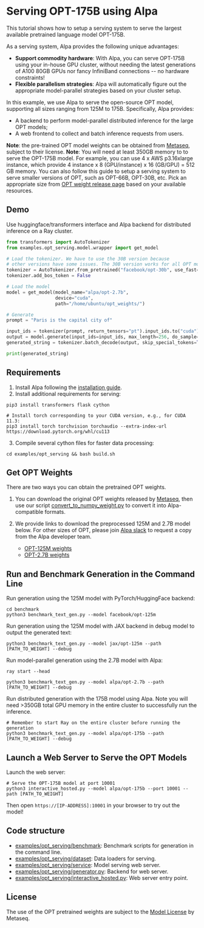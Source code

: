 # Serving OPT-175B using Alpa

This tutorial shows how to setup a serving system to serve the largest available pretrained language model OPT-175B.

As a serving system, Alpa provides the following unique advantages:
- **Support commodity hardware**: With Alpa, you can serve OPT-175B using your in-house GPU cluster, without needing the latest generations of A100 80GB GPUs nor fancy InfiniBand connections -- no hardware constraints!
- **Flexible parallelism strategies**: Alpa will automatically figure out the appropriate model-parallel strategies based on your cluster setup.

In this example, we use Alpa to serve the open-source OPT model, supporting all sizes ranging from 125M to 175B. 
Specifically, Alpa provides:
- A backend to perform model-parallel distributed inference for the large OPT models;
- A web frontend to collect and batch inference requests from users.

**Note**: the pre-trained OPT model weights can be obtained from [Metaseq](https://github.com/facebookresearch/metaseq), subject to their license.
**Note**: You will need at least 350GB memory to to serve the OPT-175B model. For example, you can use 4 x AWS p3.16xlarge instance,
which provide 4 instance x 8 (GPU/instance) x 16 (GB/GPU) = 512 GB memory.
You can also follow this guide to setup a serving system to serve smaller versions of OPT, such as OPT-66B, OPT-30B, etc. 
Pick an appropriate size from [OPT weight release page](https://github.com/facebookresearch/metaseq/tree/main/projects/OPT) based on your available resources.

## Demo
Use huggingface/transformers interface and Alpa backend for distributed inference on a Ray cluster.

```python
from transformers import AutoTokenizer
from examples.opt_serving.model.wrapper import get_model

# Load the tokenizer. We have to use the 30B version because
# other versions have some issues. The 30B version works for all OPT models.
tokenizer = AutoTokenizer.from_pretrained("facebook/opt-30b", use_fast=False)
tokenizer.add_bos_token = False

# Load the model
model = get_model(model_name="alpa/opt-2.7b",
                  device="cuda",
                  path="/home/ubuntu/opt_weights/")

# Generate
prompt = "Paris is the capital city of"

input_ids = tokenizer(prompt, return_tensors="pt").input_ids.to("cuda")
output = model.generate(input_ids=input_ids, max_length=256, do_sample=True)
generated_string = tokenizer.batch_decode(output, skip_special_tokens=True)

print(generated_string)
```

## Requirements
1. Install Alpa following the [installation guide](https://alpa-projects.github.io/install.html).
2. Install additional requirements for serving:
```shell
pip3 install transformers flask cython

# Install torch corresponding to your CUDA version, e.g., for CUDA 11.3:
pip3 install torch torchvision torchaudio --extra-index-url https://download.pytorch.org/whl/cu113
```
3. Compile several cython files for faster data processing:
```shell
cd examples/opt_serving && bash build.sh
```

## Get OPT Weights
There are two ways you can obtain the pretrained OPT weights.

1. You can download the original OPT weights released by [Metaseq](https://github.com/facebookresearch/metaseq/tree/main/projects/OPT), 
then use our script [convert_to_numpy_weight.py](scripts/convert_to_numpy_weights.py) to convert it into Alpa-compatible formats. 

2. We provide links to download the preprocessed 125M and 2.7B model below. For other sizes of OPT, please join [Alpa slack](https://forms.gle/YEZTCrtZD6EAVNBQ7) to request a copy from the Alpa developer team. 
   - [OPT-125M weights](https://drive.google.com/file/d/1Ps7DFD80wNO7u2t39YCYcBX-9XwypGzl/view?usp=sharing)
   - [OPT-2.7B weights](https://drive.google.com/file/d/1ayIaKRhxF9osZWgcFG-3vSkjcepSWdQd/view?usp=sharing) 


## Run and Benchmark Generation in the Command Line

Run generation using the 125M model with PyTorch/HuggingFace backend:
```shell
cd benchmark
python3 benchmark_text_gen.py --model facebook/opt-125m
```

Run generation using the 125M model with JAX backend in debug model to output the generated text:
```shell
python3 benchmark_text_gen.py --model jax/opt-125m --path [PATH_TO_WEIGHT] --debug
```

Run model-parallel generation using the 2.7B model with Alpa:
```shell
ray start --head

python3 benchmark_text_gen.py --model alpa/opt-2.7b --path [PATH_TO_WEIGHT] --debug
```

Run distributed generation with the 175B model using Alpa. Note you will need >350GB total GPU memory in the entire cluster to successfully run the inference.
```shell
# Remember to start Ray on the entire cluster before running the generation
python3 benchmark_text_gen.py --model alpa/opt-175b --path [PATH_TO_WEIGHT] --debug
```

## Launch a Web Server to Serve the OPT Models

Launch the web server:
```shell
# Serve the OPT-175B model at port 10001
python3 interactive_hosted.py --model alpa/opt-175b --port 10001 --path [PATH_TO_WEIGHT]
```

Then open `https://[IP-ADDRESS]:10001` in your browser to try out the model!

## Code structure

- [examples/opt_serving/benchmark](benchmark): Benchmark scripts for generation in the command line.
- [examples/opt_serving/dataset](dataset): Data loaders for serving. 
- [examples/opt_serving/service](service): Model serving web server.
- [examples/opt_serving/generator.py](generator.py): Backend for web server.
- [examples/opt_serving/interactive_hosted.py](interactive_hosted.py): Web server entry point.

## License
The use of the OPT pretrained weights are subject to the [Model License](https://github.com/facebookresearch/metaseq/blob/main/projects/OPT/MODEL_LICENSE.md) by Metaseq.
